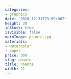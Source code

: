 ```yaml
---
categories:
- graphics
date: "2020-12-31T23:59:06Z"
height: 30
inStock: true
isVisible: false
mainImage: poante.jpg
materials:
- watercolor
- paper
price: 300
slug: poante
title: Poante
width: 21
---
```



